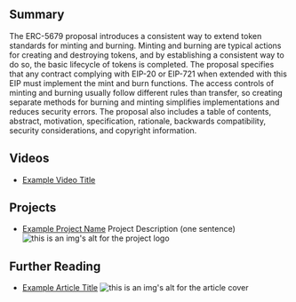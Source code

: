 ## Summary

The ERC-5679 proposal introduces a consistent way to extend token standards for minting and burning. Minting and burning are typical actions for creating and destroying tokens, and by establishing a consistent way to do so, the basic lifecycle of tokens is completed. The proposal specifies that any contract complying with EIP-20 or EIP-721 when extended with this EIP must implement the mint and burn functions. The access controls of minting and burning usually follow different rules than transfer, so creating separate methods for burning and minting simplifies implementations and reduces security errors. The proposal also includes a table of contents, abstract, motivation, specification, rationale, backwards compatibility, security considerations, and copyright information.

## Videos

- [Example Video Title](https://www.youtube.com/watch?v=TDGq4aeevgY)

## Projects

- [Example Project Name](https://xxxx.xxx/xxxxx) Project Description (one sentence) ![this is an img's alt for the project logo](https://xxxx.xxx/project-logo.xxx)

## Further Reading

- [Example Article Title](https://xxxx.xxx/xxxxx) ![this is an img's alt for the article cover](https://xxxx.xxx/article-cover.xxx)
